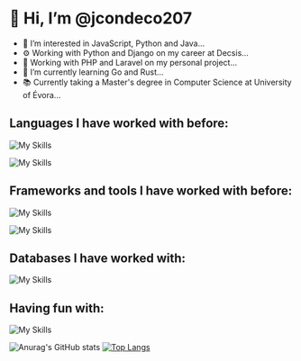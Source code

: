 # 👋 Hi, I’m @jcondeco207
- 👀 I’m interested in JavaScript, Python and Java...
- ⚙️ Working with Python and Django on my career at Decsis...
- 🖖 Working with PHP and Laravel on my personal project...
- 🌱 I’m currently learning Go and Rust...
- 📚 Currently taking a Master's degree in Computer Science at University of Évora...

## Languages I have worked with before:
![My Skills](https://skills.thijs.gg/icons?i=js,ts,java,c,cpp,cs,py,php) 

![My Skills](https://skills.thijs.gg/icons?i=go,rust,html,css,dart,kotlin,markdown,swift)

## Frameworks and tools I have worked with before:
![My Skills](https://skills.thijs.gg/icons?i=react,nodejs,dotnet,spring,electron,flutter,laravel,django)

![My Skills](https://skills.thijs.gg/icons?i=git,docker,gradle,maven,postman,bootstrap,tailwind)

## Databases I have worked with:
![My Skills](https://skills.thijs.gg/icons?i=postgres,mysql,mongodb,redis)

## Having fun with:
![My Skills](https://skills.thijs.gg/icons?i=raspberrypi)

![Anurag's GitHub stats](https://github-readme-stats-sigma-five.vercel.app/api?username=jcondeco207&count_private=true&show_icons=true&theme=tokyonight)
[![Top Langs](https://github-readme-stats.vercel.app/api/top-langs/?username=jcondeco207&layout=compact&count_private=true&theme=tokyonight&langs_count=8)](https://github.com/anuraghazra/github-readme-stats)

<!--[![Top Langs](https://github-readme-stats.vercel.app/api/top-langs/?username=jcondeco207&count_private=true&layout=compact&theme=tokyonight)](https://github.com/anuraghazra/github-readme-stats)-->

<!---
jcondeco207/jcondeco207 is a ✨ special ✨ repository because its `README.md` (this file) appears on your GitHub profile.
You can click the Preview link to take a look at your changes.
--->

